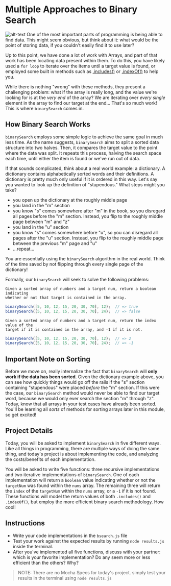 # Multiple Approaches to Binary Search

![alt-text](https://blog.penjee.com/wp-content/uploads/2015/11/binary-search-tree-sorted-array-animation.gif)
One of the most important parts of programming is being able to find data. This
might seem obvious, but think about it: what would be the point of storing data,
if you couldn't easily find it to use later?

Up to this point, we have done a lot of work with Arrays, and part of that work
has been locating data present within them. To do this, you have likely used a
`for loop` to iterate over the items until a target value is found, or employed
some built in methods such as [.includes()] or [.indexOf()] to help you.

While there is nothing "wrong" with these methods, they present a challenging
problem: what if the array is really long, and the value we're looking for is at
the *very end* of the array? We are iterating over *every single* element in the
array to find our target at the end... That's so much work! This is where
`binarySearch` comes in.

## How Binary Search Works

`binarySearch` employs some simple logic to achieve the same goal in much less
time. As the name suggests, `binarySearch` aims to split a sorted data structure
into two halves. Then, it compares the target value to the point where the data
was split. It repeats this process, halving the search space each time, until
either the item is found or we've run out of data.

If that sounds complicated, think about a real world example: a dictionary. A
dictionary contains alphabetically sorted words and their definitions. A
dictionary is pretty much only useful if it is ordered in this way. Let's say
you wanted to look up the definition of "stupendous." What steps might you
take?

* you open up the dictionary at the roughly middle page
* you land in the "m" section
* you know "s" comes somewhere after "m" in the book, so you disregard all pages
  before the "m" section. Instead, you flip to the roughly middle page between
  "m" and "z"
* you land in the "u" section
* you know "s" comes somewhere before "u", so you can disregard all pages after
  the "u" section. Instead, you flip to the roughly middle page between the
  previous "m" page and "u"
* ...repeat...

You are essentially using the `binarySearch` algorithm in the real world. Think
of the time saved by not flipping through every single page of the dictionary!

Formally, our `binarySearch` will seek to solve the following problems:

```plaintext
Given a sorted array of numbers and a target num, return a boolean indicating
whether or not that target is contained in the array.
```

```js
binarySearch([5, 10, 12, 15, 20, 30, 70], 12);  // => true
binarySearch([5, 10, 12, 15, 20, 30, 70], 24);  // => false
```

```plaintext
Given a sorted array of numbers and a target num, return the index value of the
target if it is contained in the array, and -1 if it is not.
```

```js
binarySearch([5, 10, 12, 15, 20, 30, 70], 12);  // => 2
binarySearch([5, 10, 12, 15, 20, 30, 70], 24);  // => -1
```

## Important Note on Sorting

Before we move on, really internalize the fact that `binarySearch` will **only
work if the data has been sorted**. Given the dictionary example above, you can
see how quickly things would go off the rails if the "s" section containing
"stupendous" were placed *before* the "m" section. If this were the case, our
`binarySearch` method would never be able to find our target word, because we
would only ever search the section "m" through "z". Today, know that all arrays
in your test cases have already been sorted. You'll be learning all *sorts* of
methods for sorting arrays later in this module, so get excited!

## Project Details

Today, you will be asked to implement `binarySearch` in five different ways.
Like all things in programming, there are multiple ways of doing the same thing,
and today's project is about implementing the code, and analyzing the
costs/benefits of each implementation.

You will be asked to write five functions: three recursive implementations and
two iterative implementations of `binarySearch`. One of each implementation will
return a `boolean` value indicating whether or not the `targetNum` was found
within the `nums` array. The remaining three will return the `index` of the
`targetNum` within the `nums` array, or a `-1` if it is not found. These
functions will model the return values of both `.includes()` and `.indexOf()`,
but employ the more efficient binary search methodology. How cool!

## Instructions

* Write your code implementations in the `bsearch.js` file
* Test your work against the expected results by running `node results.js`
  inside the terminal.
* After you've implemented all five functions, discuss with your partner: which
  is your favorite implementation? Do any seem more or less efficient than the
  others? Why?

> NOTE: There are no Mocha Specs for today's project. simply test your results
> in the terminal using `node results.js`

[.includes()]: https://tc39.es/ecma262/#sec-array.prototype.includes
[.indexOf()]: https://tc39.es/ecma262/#sec-array.prototype.indexof
